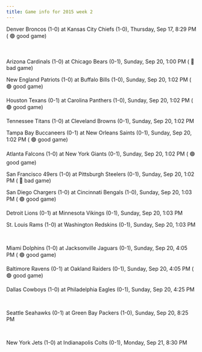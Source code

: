 ```yaml
---
title: Game info for 2015 week 2
---
```

Denver Broncos (1-0) at Kansas City Chiefs (1-0), Thursday, Sep 17, 8:29 PM (	:green_circle: good game)


<br/>

Arizona Cardinals (1-0) at Chicago Bears (0-1), Sunday, Sep 20, 1:00 PM (	:red_circle: bad game)

New England Patriots (1-0) at Buffalo Bills (1-0), Sunday, Sep 20, 1:02 PM (	:green_circle: good game)

Houston Texans (0-1) at Carolina Panthers (1-0), Sunday, Sep 20, 1:02 PM (	:green_circle: good game)

Tennessee Titans (1-0) at Cleveland Browns (0-1), Sunday, Sep 20, 1:02 PM

Tampa Bay Buccaneers (0-1) at New Orleans Saints (0-1), Sunday, Sep 20, 1:02 PM (	:green_circle: good game)

Atlanta Falcons (1-0) at New York Giants (0-1), Sunday, Sep 20, 1:02 PM (	:green_circle: good game)

San Francisco 49ers (1-0) at Pittsburgh Steelers (0-1), Sunday, Sep 20, 1:02 PM (	:red_circle: bad game)

San Diego Chargers (1-0) at Cincinnati Bengals (1-0), Sunday, Sep 20, 1:03 PM (	:green_circle: good game)

Detroit Lions (0-1) at Minnesota Vikings (0-1), Sunday, Sep 20, 1:03 PM

St. Louis Rams (1-0) at Washington Redskins (0-1), Sunday, Sep 20, 1:03 PM


<br/>

Miami Dolphins (1-0) at Jacksonville Jaguars (0-1), Sunday, Sep 20, 4:05 PM (	:green_circle: good game)

Baltimore Ravens (0-1) at Oakland Raiders (0-1), Sunday, Sep 20, 4:05 PM (	:green_circle: good game)

Dallas Cowboys (1-0) at Philadelphia Eagles (0-1), Sunday, Sep 20, 4:25 PM


<br/>

Seattle Seahawks (0-1) at Green Bay Packers (1-0), Sunday, Sep 20, 8:25 PM


<br/>

New York Jets (1-0) at Indianapolis Colts (0-1), Monday, Sep 21, 8:30 PM

